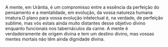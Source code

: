 ﻿A mente, em Urântia, é um compromisso entre a essência da perfeição do pensamento e a mentalidade, em evolução, da vossa natureza humana imatura.O plano para vossa evolução intelectual é, na verdade, de perfeição sublime, mas vós estais ainda muito distantes desse objetivo divino enquanto funcionais nos tabernáculos da carne. A mente é verdadeiramente de origem divina e tem um destino divino, mas vossas mentes mortais não têm ainda dignidade divina.